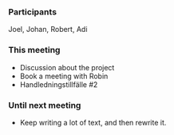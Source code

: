 ### Participants
Joel, Johan, Robert, Adi

### This meeting
* Discussion about the project
* Book a meeting with Robin
* Handledningstillfälle #2

### Until next meeting
* Keep writing a lot of text, and then rewrite it. 
